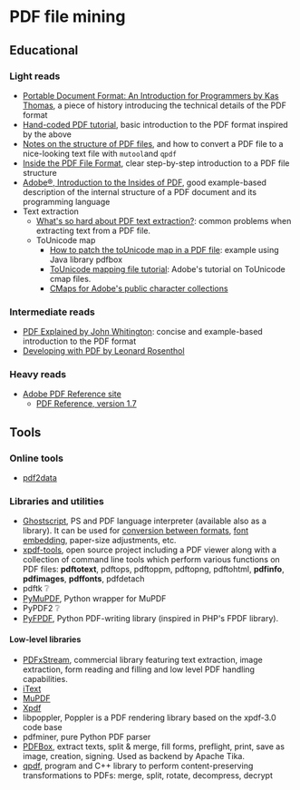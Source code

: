 # PDF file mining
## Educational
### Light reads
- [Portable Document Format: An Introduction for Programmers
by Kas Thomas](http://preserve.mactech.com/articles/mactech/Vol.15/15.09/PDFIntro/index.html), a piece of history introducing the technical details of the PDF format
- [Hand-coded PDF tutorial](https://brendanzagaeski.appspot.com/0005.html), basic introduction to the PDF format inspired by the above
- [Notes on the structure of PDF files](https://shreevatsa.github.io/site/pdf-structure.html), and how to convert a PDF file to a nice-looking text file with `mutool`and `qpdf`
- [Inside the PDF File Format](https://commandlinefanatic.com/cgi-bin/showarticle.cgi?article=art019), clear step-by-step introduction to a PDF file structure
- [Adobe®, Introduction to the Insides of PDF](https://www.adobe.com/technology/pdfs/presentations/KingPDFTutorial.pdf), good example-based description of the internal structure of a PDF document and its programming language
- Text extraction
  - [What's so hard about PDF text extraction?](https://www.filingdb.com/pdf-text-extraction): common problems when extracting text from a PDF file.
  - ToUnicode map
    - [How to patch the toUnicode map in a PDF file](https://stackoverflow.com/questions/39485920/how-to-add-unicode-in-truetype0font-on-pdfbox-2-0-0): example using Java library pdfbox
    - [ToUnicode mapping file tutorial](https://www.adobe.com/content/dam/acom/en/devnet/acrobat/pdfs/5411.ToUnicode.pdf): Adobe's tutorial on ToUnicode cmap files.
    - [CMaps for Adobe's public character collections](https://github.com/adobe-type-tools/cmap-resources)

### Intermediate reads
- [PDF Explained by John Whitington](https://www.oreilly.com/library/view/pdf-explained/9781449321581/): concise and example-based introduction to the PDF format
- [Developing with PDF by Leonard Rosenthol](https://www.oreilly.com/library/view/developing-with-pdf/9781449327903/)

### Heavy reads
- [Adobe PDF Reference site](https://www.adobe.com/devnet/pdf/pdf_reference.html)
  - [PDF Reference, version 1.7](https://www.adobe.com/content/dam/acom/en/devnet/pdf/pdf_reference_archive/pdf_reference_1-7.pdf)

## Tools
### Online tools
- [pdf2data](https://pdf2data.online)
### Libraries and utilities
- [Ghostscript](https://www.ghostscript.com/), PS and PDF language interpreter (available also as a library). It can be used for [conversion between formats](https://www.ghostscript.com/doc/current/Use.htm#Output_device), [font embedding](https://www.karlrupp.net/2016/01/embed-all-fonts-in-pdfs-latex-pdflatex/), paper-size adjustments, etc. 
- [xpdf-tools](https://www.xpdfreader.com/), open source project including a PDF viewer along with a collection of command line tools which perform various functions on PDF files: **pdftotext**, pdftops, pdftoppm, pdftopng, pdftohtml, **pdfinfo**, **pdfimages**, **pdffonts**, pdfdetach
- pdftk :grey_question:
- [PyMuPDF](https://github.com/pymupdf/PyMuPDF), Python wrapper for MuPDF
- PyPDF2 :grey_question:
- [PyFPDF](https://github.com/PyFPDF/fpdf2), Python PDF-writing library (inspired in PHP's FPDF library).

#### Low-level libraries
- [PDFxStream](https://www.snowtide.com/), commercial library featuring text extraction, image extraction, form reading and filling and low level PDF handling capabilities.
- [iText](https://itextpdf.com)
- [MuPDF](https://mupdf.com/)
- [Xpdf](https://www.glyphandcog.com/)
- libpoppler, Poppler is a PDF rendering library based on the xpdf-3.0 code base
- pdfminer, pure Python PDF parser
- [PDFBox](https://pdfbox.apache.org/), extract texts, split & merge, fill forms, preflight, print, save as image, creation, signing. Used as backend by Apache Tika.
- [qpdf](http://qpdf.sourceforge.net/), program and C++ library to perform content-preserving transformations to PDFs: merge, split, rotate, decompress, decrypt


